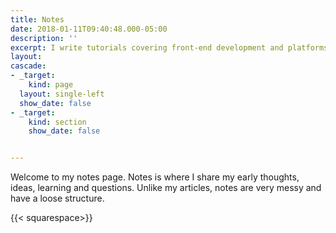 ```yaml
---
title: Notes
date: 2018-01-11T09:40:48.000-05:00
description: ''
excerpt: I write tutorials covering front-end development and platforms (Squarespace, WordPress).
layout: 
cascade:
- _target:
    kind: page
  layout: single-left
  show_date: false 
- _target: 
    kind: section
    show_date: false


---
```


Welcome to my notes page. Notes is where I share my early thoughts, ideas, learning and questions. Unlike my articles, notes are very messy and have a loose structure. 

{{< squarespace>}}